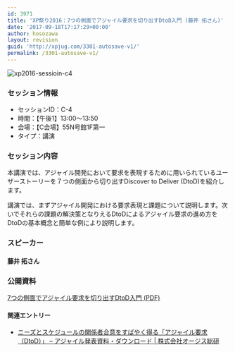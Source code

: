 ```yaml
---
id: 3971
title: 'XP祭り2016：7つの側面でアジャイル要求を切り出すDtoD入門 (藤井 拓さん)'
date: '2017-09-18T17:17:29+00:00'
author: hosozawa
layout: revision
guid: 'http://xpjug.com/3301-autosave-v1/'
permalink: /3301-autosave-v1/
---
```


![xp2016-sessioin-c4](http://xpjug.com/wp-content/uploads/2016/08/xp2016-sessioin-c4.png)

### セッション情報

- セッションID：C-4
- 時間：【午後1】13:00～13:50
- 会場：【C会場】55N号館1F第一
- タイプ：講演

### セッション内容

本講演では、アジャイル開発において要求を表現するために用いられているユーザーストーリーを７つの側面から切り出すDiscover to Deliver (DtoD)を紹介します。

講演では、まずアジャイル開発における要求表現と課題について説明します。次いでそれらの課題の解決策となりえるDtoDによるアジャイル要求の進め方をDtoDの基本概念と簡単な例により説明します。

### スピーカー

#### 藤井 拓さん

### 公開資料

[7つの側面でアジャイル要求を切り出すDtoD入門 (PDF)](http://www.ogis-ri.co.jp/pickup/agile/docs/DtoD_intro.pdf)

#### 関連エントリー

- [ニーズとスケジュールの関係者合意をすばやく得る「アジャイル要求（DtoD）」 – アジャイル発表資料・ダウンロード | 株式会社オージス総研](http://www.ogis-ri.co.jp/pickup/agile/agilerad.html)